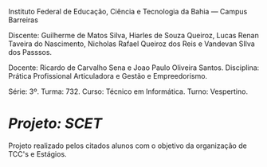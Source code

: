 Instituto Federal de Educação, Ciência e Tecnologia da Bahia — Campus Barreiras

Discente: Guilherme de Matos Silva, Hiarles de Souza Queiroz, Lucas Renan Taveira do Nascimento, Nicholas Rafael Queiroz dos Reis e Vandevan SIlva dos Passsos. 

Docente: Ricardo de Carvalho Sena e Joao Paulo Oliveira Santos. Disciplina: Prática Profissional Articuladora e Gestão e Empreedorismo. 

Série: 3º. Turma: 732. Curso: Técnico em Informática. Turno: Vespertino.


*Projeto: SCET*
=============

Projeto realizado pelos citados alunos com o objetivo da organização de TCC's e Estágios. 
